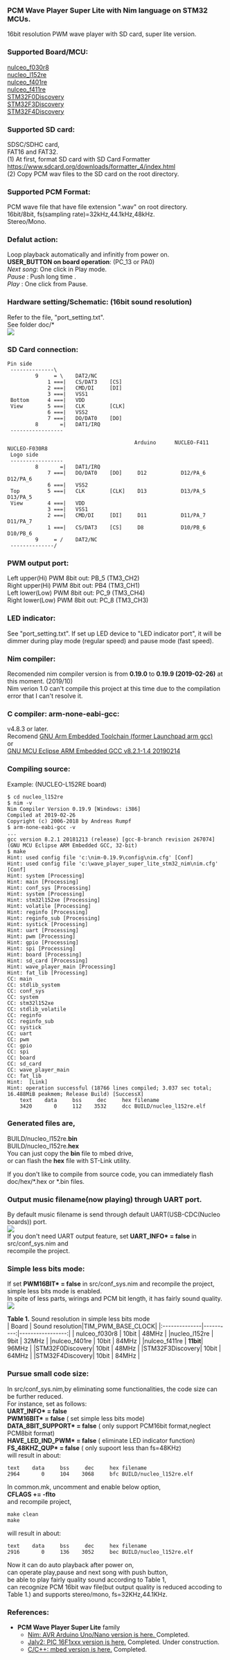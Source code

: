 ### PCM Wave Player Super Lite with Nim language on STM32 MCUs. 

16bit resolution PWM wave player with SD card, super lite version.

### Supported Board/MCU:
[nulceo_f030r8](https://os.mbed.com/platforms/ST-Nucleo-F030R8/)  
[nucleo_l152re](https://os.mbed.com/platforms/ST-Nucleo-L152RE/)  
[nulceo_f401re](https://os.mbed.com/platforms/ST-Nucleo-F401RE/)  
[nulceo_f411re](https://os.mbed.com/platforms/ST-Nucleo-F411RE/)  
[STM32F0Discovery](https://www.st.com/content/st_com/en/products/evaluation-tools/product-evaluation-tools/mcu-mpu-eval-tools/stm32-mcu-mpu-eval-tools/stm32-discovery-kits/stm32f0discovery.html)  
[STM32F3Discovery](https://www.st.com/content/st_com/en/products/evaluation-tools/product-evaluation-tools/mcu-mpu-eval-tools/stm32-mcu-mpu-eval-tools/stm32-discovery-kits/stm32f3discovery.html)  
[STM32F4Discovery](https://www.st.com/content/st_com/en/products/evaluation-tools/product-evaluation-tools/mcu-mpu-eval-tools/stm32-mcu-mpu-eval-tools/stm32-discovery-kits/stm32f4discovery.html)  

### Supported SD card:
SDSC/SDHC card,  
FAT16 and FAT32.  
(1) At first, format SD card with SD Card Formatter  
        <https://www.sdcard.org/downloads/formatter_4/index.html>  
(2) Copy PCM wav files to the SD card on the root directory.  

### Supported PCM Format:
PCM wave file that have file extension ".wav" on root directory.  
16bit/8bit, fs(sampling rate)=32kHz,44.1kHz,48kHz.  
Stereo/Mono.

### Defalut action:
Loop playback automatically and infinitly from power on.   
**USER_BUTTON on board operation**: (PC_13 or PA0)  
_Next song_: One click in Play mode.  
_Pause_ : Push long time .  
_Play_ : One click from Pause.  

### Hardware setting/Schematic: (16bit sound resolution)
Refer to the file, "port_setting.txt".  
See folder doc\/*  
![](http://mpu.up.seesaa.net/image/16bit-wave-player-output-schema.png)  

### SD Card connection:
```console
Pin side
 --------------\
         9     = \    DAT2/NC
             1 ===|   CS/DAT3    [CS]
             2 ===|   CMD/DI     [DI]
             3 ===|   VSS1
 Bottom      4 ===|   VDD
 View        5 ===|   CLK        [CLK]
             6 ===|   VSS2
             7 ===|   DO/DAT0    [DO]
         8       =|   DAT1/IRQ
 -----------------

                                         Arduino      NUCLEO-F411       NUCLEO-F030R8
 Logo side
 -----------------
         8       =|   DAT1/IRQ
             7 ===|   DO/DAT0    [DO]     D12           D12/PA_6           D12/PA_6
             6 ===|   VSS2
 Top         5 ===|   CLK        [CLK]    D13           D13/PA_5           D13/PA_5
 View        4 ===|   VDD
             3 ===|   VSS1
             2 ===|   CMD/DI     [DI]     D11           D11/PA_7           D11/PA_7
             1 ===|   CS/DAT3    [CS]     D8            D10/PB_6           D10/PB_6
         9     = /    DAT2/NC
 --------------/
```
### PWM output port:
Left  upper(Hi)  PWM 8bit out: PB_5 (TM3_CH2)  
Right upper(Hi)  PWM 8bit out: PB4  (TM3_CH1)  
Left  lower(Low) PWM 8bit out: PC_9 (TM3_CH4)  
Right lower(Low) PWM 8bit out: PC_8 (TM3_CH3)  


### LED indicator:
See "port_setting.txt".
If set up LED device to "LED indicator port", it will be dimmer during play mode (regular speed) and pause mode (fast speed).

### Nim compiler:
Recomended nim compiler version is from **0.19.0** to **0.19.9 (2019-02-26)** at this moment. (2019/10)  
Nim verion 1.0 can't compile this project at this time due to the compilation error that I can't resolve it.

### C compiler: arm-none-eabi-gcc:
v4.8.3 or later.  
Recomend [GNU Arm Embedded Toolchain (former Launchpad arm gcc)](https://developer.arm.com/open-source/gnu-toolchain/gnu-rm)  
or  
[GNU MCU Eclipse ARM Embedded GCC v8.2.1-1.4 20190214](https://github.com/gnu-mcu-eclipse/arm-none-eabi-gcc/releases/tag/v8.2.1-1.4/)

### Compiling source:
Example: (NUCLEO-L152RE board)
```console
$ cd nucleo_l152re
$ nim -v
Nim Compiler Version 0.19.9 [Windows: i386]
Compiled at 2019-02-26
Copyright (c) 2006-2018 by Andreas Rumpf
$ arm-none-eabi-gcc -v
...
gcc version 8.2.1 20181213 (release) [gcc-8-branch revision 267074] (GNU MCU Eclipse ARM Embedded GCC, 32-bit)
$ make
Hint: used config file 'c:\nim-0.19.9\config\nim.cfg' [Conf]
Hint: used config file 'c:\wave_player_super_lite_stm32_nim\nim.cfg' [Conf]
Hint: system [Processing]
Hint: main [Processing]
Hint: conf_sys [Processing]
Hint: system [Processing]
Hint: stm32l152xe [Processing]
Hint: volatile [Processing]
Hint: reginfo [Processing]
Hint: reginfo_sub [Processing]
Hint: systick [Processing]
Hint: uart [Processing]
Hint: pwm [Processing]
Hint: gpio [Processing]
Hint: spi [Processing]
Hint: board [Processing]
Hint: sd_card [Processing]
Hint: wave_player_main [Processing]
Hint: fat_lib [Processing]
CC: main
CC: stdlib_system
CC: conf_sys
CC: system
CC: stm32l152xe
CC: stdlib_volatile
CC: reginfo
CC: reginfo_sub
CC: systick
CC: uart
CC: pwm
CC: gpio
CC: spi
CC: board
CC: sd_card
CC: wave_player_main
CC: fat_lib
Hint:  [Link]
Hint: operation successful (18766 lines compiled; 3.037 sec total; 16.488MiB peakmem; Release Build) [SuccessX]
    text    data     bss     dec     hex filename
    3420       0     112    3532     dcc BUILD/nucleo_l152re.elf
```
### Generated files are,
BUILD\/nucleo_l152re.**bin**  
BUILD\/nucleo_l152re.**hex**  
You can just copy the **bin** file to mbed drive,    
or can flash the **hex** file with ST-Link utility.  
  
If you don't like to compile from source code, you can immediately flash doc\/hex/\*.hex or \*.bin files. 

### Output music filename(now playing) through UART port.
By default music filename is send through default UART(USB-CDC(Nucleo boards)) port.  
![](http://mpu.up.seesaa.net/image/filename-to-uart-port.png)  
If you don't need UART output feature, set **UART_INFO\* = false** in src\/conf_sys.nim and  
recompile the project.

### Simple less bits mode:
If set **PWM16BIT\* = false** in src/conf_sys.nim and recompile the project, simple less bits mode is enabled.  
In spite of less parts, wirings and PCM bit length, it has fairly sound quality.
![](http://mpu.up.seesaa.net/image/less-bits-wave-player-output-schema.png)

**Table 1.** Sound resolution in simple less bits mode  
| Board         | Sound resolution|TIM_PWM_BASE_CLOCK|
|:--------------|----------:|-----------------:|
| nulceo_f030r8 |  10bit    |   48MHz          | 
|nucleo_l152re  |   9bit    |   32MHz          |
|nulceo_f401re  |  10bit    |   84MHz          | 
|nulceo_f411re  |  **11bit**|   96MHz          |
|STM32F0Discovery| 10bit    |   48MHz          |
|STM32F3Discovery| 10bit    |   64MHz          |
|STM32F4Discovery| 10bit    |   84MHz          |

### Pursue small code size:
In src/conf_sys.nim,by eliminating some functionalities, the code size can be further reduced.    
For instance, set as follows:  
**UART_INFO\*                = false**   
**PWM16BIT\*                 = false**  ( set simple less bits mode)  
**DATA_8BIT_SUPPORT\*        = false**  ( only support PCM16bit format,neglect PCM8bit format)   
**HAVE_LED_IND_PWM\*         = false**  ( eliminate LED indicator function)  
**FS_48KHZ_QUP\*             = false**  ( only supoort less than fs=48KHz)  
will result in about:  

    text    data     bss     dec     hex filename
    2964       0     104    3068     bfc BUILD/nucleo_l152re.elf

In common.mk, uncomment and enable below option,  
**CFLAGS  += -flto**  
and recompile project,  

    make clean
    make
will result in about:  

    text    data     bss     dec     hex filename
    2916       0     136    3052     bec BUILD/nucleo_l152re.elf

Now it can do auto playback after power on,  
can operate play,pause and next song with push button,  
be able to play fairly quality sound according to Table 1,   
can recognize PCM 16bit wav file(but output quality is reduced accoding to Table 1.) and supports stereo/mono, fs=32KHz,44.1KHz.

### References:
* **PCM Wave Player Super Lite** family  
    * [Nim:   AVR Arduino Uno/Nano version is here. ](https://github.com/dinau/arduino-wave-player-pwm-super-lite-nim) Completed.
    * [Jalv2: PIC 16F1xxx version is here.](https://bitbucket.org/dinau/16f-pwm-wav-sd-card-player/wiki/Home) Completed. Under construction.  
    * [C/C++:   mbed version is here.](https://os.mbed.com/users/mimi3/code/wave_player_super_lite/) Completed. 
